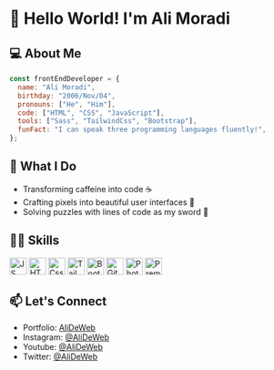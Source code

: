 # 👋 Hello World! I'm Ali Moradi

## 💻 About Me

```javascript
const frontEndDeveloper = {
  name: "Ali Moradi",
  birthday: "2006/Nov/04",
  pronouns: ["He", "Him"],
  code: ["HTML", "CSS", "JavaScript"],
  tools: ["Sass", "TailwindCss", "Bootstrap"],
  funFact: "I can speak three programming languages fluently!",
};
```

## 🚀 What I Do

- Transforming caffeine into code ☕
- Crafting pixels into beautiful user interfaces 🎨
- Solving puzzles with lines of code as my sword 🧩

## 👨‍💻 Skills

<img src="https://raw.githubusercontent.com/danielcranney/readme-generator/main/public/icons/skills/javascript-colored.svg" alt="JS" width="30" /> <img src="https://raw.githubusercontent.com/danielcranney/readme-generator/main/public/icons/skills/html5-colored.svg" alt="HTML" width="30" /> <img src="https://raw.githubusercontent.com/danielcranney/readme-generator/main/public/icons/skills/css3-colored.svg" alt="Css" width="30" /> <img src="https://raw.githubusercontent.com/danielcranney/readme-generator/main/public/icons/skills/tailwindcss-colored.svg" alt="TailwindCss" width="30" /> <img src="https://raw.githubusercontent.com/danielcranney/readme-generator/main/public/icons/skills/bootstrap-colored.svg" alt="Bootstrap" width="30" /> <img src="https://raw.githubusercontent.com/danielcranney/readme-generator/main/public/icons/skills/git-colored.svg" alt="Git" width="30" /> <img src="https://raw.githubusercontent.com/danielcranney/readme-generator/main/public/icons/skills/photoshop-colored.svg" alt="Photoshop" width="30" /> <img src="https://raw.githubusercontent.com/danielcranney/readme-generator/main/public/icons/skills/premierepro-colored.svg" alt="PremierePro" width="30" /> 

## 📫 Let's Connect

- Portfolio: [AliDeWeb](https://alideweb.github.io/AliDeWeb/)
- Instagram: [@AliDeWeb](https://instagram.com/alideweb?igshid=MmVlMjlkMTBhMg==)
- Youtube: [@AliDeWeb](https://youtube.com/@AliDeWeb?si=Rzkzl24UJgt0PP0f)
- Twitter: [@AliDeWeb](https://x.com/AliDeWeb?s=09)
